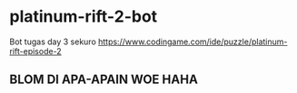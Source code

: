 # platinum-rift-2-bot
Bot tugas day 3 sekuro
https://www.codingame.com/ide/puzzle/platinum-rift-episode-2
## BLOM DI APA-APAIN WOE HAHA
